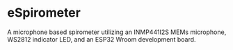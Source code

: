 # eSpirometer
A microphone based spirometer utilizing an INMP441I2S MEMs microphone, WS2812 indicator LED, and an ESP32 Wroom development board.

